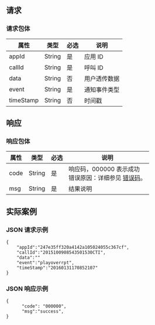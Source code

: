 ## 请求
### 请求包体

| 属性        | 类型     | 必选   | 说明     |
| --------- | ------ | ---- | ------ |
| appId     | String | 是   | 应用 ID  |
| callId    | String | 是   | 呼叫 ID  |
| data      | String | 否   | 用户透传数据 |
| event     | String | 是   | 通知事件类型 |
| timeStamp | String | 否   | 时间戳    |

## 响应
### 响应包体

| 属性 | 类型   | 必选 | 说明                                                         |
| ---- | ------ | ---- | ------------------------------------------------------------ |
| code | String | 是 | 响应码，000000 表示成功<br>错误原因：详细参见 [错误码](http://tcecqpoc.fsphere.cn/document/product/679/14513)。 |
| msg  | String | 是 | 结果说明                                                     |

## 实际案例
### JSON 请求示例

```
{	
    "appId":"247e35ff320a4142a105024055c367cf",
    "callId":"2015100908543501530CTI",
    "data":""
    "event":"playoverrpt",
    "timeStamp":"20160131170852107"
}

```

### JSON 响应示例

```
{
      "code": "000000",
      "msg":"success",
}
```
